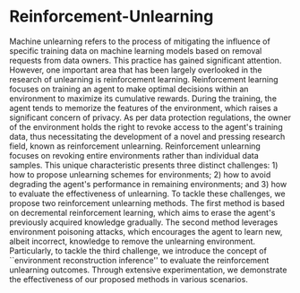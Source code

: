 # Reinforcement-Unlearning
Machine unlearning refers to the process of mitigating the influence of specific training data on machine learning models based on removal requests from data owners. 
This practice has gained significant attention. 
However, one important area that has been largely overlooked in the research of unlearning is reinforcement learning. 
Reinforcement learning focuses on training an agent to make optimal decisions within an environment to maximize its cumulative rewards. During the training, the agent tends to memorize the features of the environment, which raises a significant concern of privacy. 
As per data protection regulations, the owner of the environment holds the right to revoke access to the agent's training data, thus necessitating the development of a novel and pressing research field,  known as reinforcement unlearning.
Reinforcement unlearning focuses on revoking entire environments rather than individual data samples. This unique characteristic presents three distinct challenges: 1) how to propose unlearning schemes for environments; 
2) how to avoid degrading the agent's performance in remaining environments; and 3) how to evaluate the effectiveness of unlearning. 
To tackle these challenges, we propose two reinforcement unlearning methods. The first method is based on decremental reinforcement learning, which aims to erase the agent's previously acquired knowledge gradually. 
The second method leverages environment poisoning attacks, which encourages the agent to learn new, albeit incorrect, knowledge to remove the unlearning environment. 
Particularly, to tackle the third challenge, we introduce the concept of ``environment reconstruction inference'' to evaluate the reinforcement unlearning outcomes. 
Through extensive experimentation, we demonstrate the effectiveness of our proposed methods in various scenarios. 
